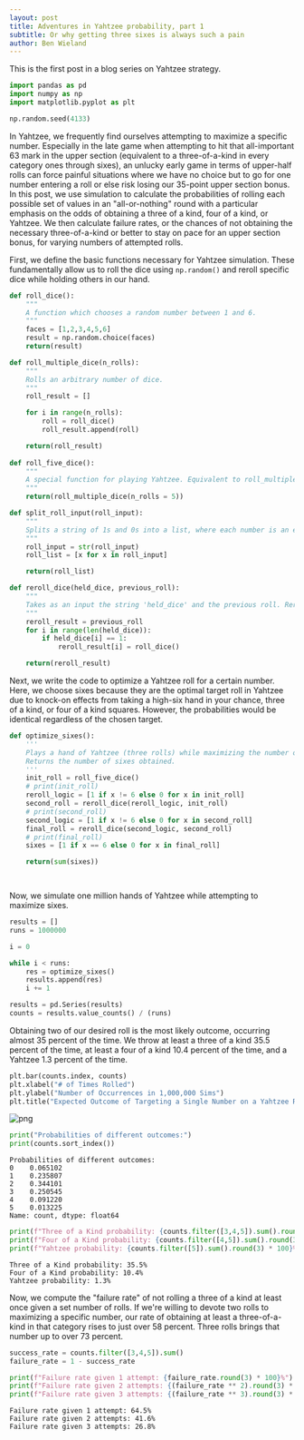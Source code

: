 ```yaml
---
layout: post
title: Adventures in Yahtzee probability, part 1
subtitle: Or why getting three sixes is always such a pain
author: Ben Wieland
---
```


This is the first post in a blog series on Yahtzee strategy. 

```python
import pandas as pd
import numpy as np
import matplotlib.pyplot as plt

np.random.seed(4133)
```

In Yahtzee, we frequently find ourselves attempting to maximize a specific number. Especially in the late game when attempting to hit that all-important 63 mark in the upper section (equivalent to a three-of-a-kind in every category ones through sixes), an unlucky early game in terms of upper-half rolls can force painful situations where we have no choice but to go for one number entering a roll or else risk losing our 35-point upper section bonus. In this post, we use simulation to calculate the probabilities of rolling each possible set of values in an "all-or-nothing" round with a particular emphasis on the odds of obtaining a three of a kind, four of a kind, or Yahtzee. We then calculate failure rates, or the chances of not obtaining the necessary three-of-a-kind or better to stay on pace for an upper section bonus, for varying numbers of attempted rolls. 

First, we define the basic functions necessary for Yahtzee simulation. These fundamentally allow us to roll the dice using `np.random()` and reroll specific dice while holding others in our hand.


```python
def roll_dice():
    """
    A function which chooses a random number between 1 and 6.
    """
    faces = [1,2,3,4,5,6]
    result = np.random.choice(faces)
    return(result)

def roll_multiple_dice(n_rolls):
    """
    Rolls an arbitrary number of dice.
    """
    roll_result = []

    for i in range(n_rolls):
        roll = roll_dice()
        roll_result.append(roll)

    return(roll_result)
    
def roll_five_dice():
    """
    A special function for playing Yahtzee. Equivalent to roll_multiple_dice(5).
    """
    return(roll_multiple_dice(n_rolls = 5))

def split_roll_input(roll_input):
    """
    Splits a string of 1s and 0s into a list, where each number is an element.
    """
    roll_input = str(roll_input)
    roll_list = [x for x in roll_input]

    return(roll_list)

def reroll_dice(held_dice, previous_roll):
    """
    Takes as an input the string 'held_dice' and the previous roll. Rerolls all 1s and keeps all 0s.
    """
    reroll_result = previous_roll
    for i in range(len(held_dice)):
        if held_dice[i] == 1:
            reroll_result[i] = roll_dice()

    return(reroll_result)
```

Next, we write the code to optimize a Yahtzee roll for a certain number. Here, we choose sixes because they are the optimal target roll in Yahtzee due to knock-on effects from taking a high-six hand in your chance, three of a kind, or four of a kind squares. However, the probabilities would be identical regardless of the chosen target.


```python
def optimize_sixes():
    '''
    Plays a hand of Yahtzee (three rolls) while maximizing the number of sixes obtained by holding all sixes and re-rolling all other dice. 
    Returns the number of sixes obtained.
    '''
    init_roll = roll_five_dice()
    # print(init_roll)
    reroll_logic = [1 if x != 6 else 0 for x in init_roll]
    second_roll = reroll_dice(reroll_logic, init_roll)
    # print(second_roll)
    second_logic = [1 if x != 6 else 0 for x in second_roll]
    final_roll = reroll_dice(second_logic, second_roll)
    # print(final_roll)
    sixes = [1 if x == 6 else 0 for x in final_roll]

    return(sum(sixes))

    
```

Now, we simulate one million hands of Yahtzee while attempting to maximize sixes. 


```python
results = []
runs = 1000000

i = 0

while i < runs:
    res = optimize_sixes()
    results.append(res)
    i += 1

results = pd.Series(results)
counts = results.value_counts() / (runs)
```

Obtaining two of our desired roll is the most likely outcome, occurring almost 35 percent of the time. We throw at least a three of a kind 35.5 percent of the time, at least a four of a kind 10.4 percent of the time, and a Yahtzee 1.3 percent of the time.


```python
plt.bar(counts.index, counts)
plt.xlabel("# of Times Rolled")
plt.ylabel("Number of Occurrences in 1,000,000 Sims")
plt.title("Expected Outcome of Targeting a Single Number on a Yahtzee Roll")
```

    
![png](https://github.com/bbwieland/bbwieland.github.io/assets/img/yahtzee_sim_8_1.png)
    

```python
print("Probabilities of different outcomes:")
print(counts.sort_index())
```

    Probabilities of different outcomes:
    0    0.065102
    1    0.235807
    2    0.344101
    3    0.250545
    4    0.091220
    5    0.013225
    Name: count, dtype: float64



```python
print(f"Three of a Kind probability: {counts.filter([3,4,5]).sum().round(3) * 100}%")
print(f"Four of a Kind probability: {counts.filter([4,5]).sum().round(3) * 100}%")
print(f"Yahtzee probability: {counts.filter([5]).sum().round(3) * 100}%")
```

    Three of a Kind probability: 35.5%
    Four of a Kind probability: 10.4%
    Yahtzee probability: 1.3%


Now, we compute the "failure rate" of not rolling a three of a kind at least once given a set number of rolls. If we're willing to devote two rolls to maximizing a specific number, our rate of obtaining at least a three-of-a-kind in that category rises to just over 58 percent. Three rolls brings that number up to over 73 percent.


```python
success_rate = counts.filter([3,4,5]).sum()
failure_rate = 1 - success_rate
```


```python
print(f"Failure rate given 1 attempt: {failure_rate.round(3) * 100}%")
print(f"Failure rate given 2 attempts: {(failure_rate ** 2).round(3) * 100}%")
print(f"Failure rate given 3 attempts: {(failure_rate ** 3).round(3) * 100}%")
```

    Failure rate given 1 attempt: 64.5%
    Failure rate given 2 attempts: 41.6%
    Failure rate given 3 attempts: 26.8%

